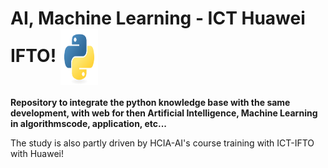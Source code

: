 # AI, Machine Learning - ICT Huawei IFTO! <img align="center" alt="Joao-Python" height="90" width="60" src="https://github.com/devicons/devicon/blob/master/icons/python/python-original.svg">

**Repository to integrate the python knowledge base with the same development, with web for then Artificial Intelligence, Machine Learning in algorithmscode, application, etc...**

The study is also partly driven by HCIA-AI's course training with ICT-IFTO with Huawei!
